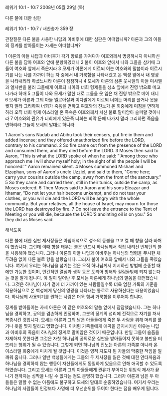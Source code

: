레위기 10:1 - 10:7 
2008년 05월 29일 (목)

다른 불에 대한 심판



레위기 10:1 - 10:7 / 새찬송가 359 장


관찰질문
다른 불을 사용한 나답과 아비후에 대한 심판은 어떠합니까? 
아론과 그의 아들의 징계를 받아들이는 자세는 어떠합니까? 

1 아론의 아들 나답과 아비후가 각기 향로를 가져다가 여호와께서 명령하시지 아니하신 다른 불을 담아 여호와 앞에 분향하였더니 2 불이 여호와 앞에서 나와 그들을 삼키매 그들이 여호와 앞에서 죽은지라 3 모세가 아론에게 이르되 이는 여호와의 말씀이라 이르시기를 나는 나를 가까이 하는 자 중에서 내 거룩함을 나타내겠고 온 백성 앞에서 내 영광을 나타내리라 하셨느니라 아론이 잠잠하니 4 모세가 아론의 삼촌 웃시엘의 아들 미사엘과 엘사반을 불러 그들에게 이르되 나아와 너희 형제들을 성소 앞에서 진영 밖으로 메고 나가라 하매 5 그들이 나와 모세가 말한 대로 그들을 옷 입은 채 진영 밖으로 메어 내니 6 모세가 아론과 그의 아들 엘르아살과 이다말에게 이르되 너희는 머리를 풀거나 옷을 찢지 말라 그리하여 너희가 죽음을 면하고 여호와의 진노가 온 회중에게 미침을 면하게 하라 오직 너희 형제 이스라엘 온 족속은 여호와께서 치신 불로 말미암아 슬퍼할 것이니라 7 여호와의 관유가 너희에게 있은즉 너희는 회막 문에 나가지 말라 그리하면 죽음을 면하리라 그들이 모세의 말대로 하니라  

1 Aaron's sons Nadab and Abihu took their censers, put fire in them and added incense; and they offered unauthorized fire before the LORD, contrary to his command. 2 So fire came out from the presence of the LORD and consumed them, and they died before the LORD. 3 Moses then said to Aaron, "This is what the LORD spoke of when he said: "'Among those who approach me I will show myself holy; in the sight of all the people I will be honored.'" Aaron remained silent. 4 Moses summoned Mishael and Elzaphan, sons of Aaron's uncle Uzziel, and said to them, "Come here; carry your cousins outside the camp, away from the front of the sanctuary." 5 So they came and carried them, still in their tunics, outside the camp, as Moses ordered. 6 Then Moses said to Aaron and his sons Eleazar and Ithamar, "Do not let your hair become unkempt, and do not tear your clothes, or you will die and the LORD will be angry with the whole community. But your relatives, all the house of Israel, may mourn for those the LORD has destroyed by fire. 7 Do not leave the entrance to the Tent of Meeting or you will die, because the LORD'S anointing oil is on you." So they did as Moses said.

해석도움





다른 불에 대한 심판  제사장들은 아침저녁으로 성소의 등불을 끄고 켤 때 향을 살라 바쳐야 했습니다. 그런데 이때 향을 태우는 불은 반드시 하나님께서 직접 내리신 번제단의 불을 사용해야 했습니다. 그러나 아론의 아들 나답과 아비후는 하나님의 명령을 무시한 채 두려움 없이 다른 불로 향을 살랐습니다. 그러자 불이 여호와 앞에서 나와 그들을 죽였습니다. 여기서 우리는 하나님을 섬기는 것은 오직 하나님께서 지시하신 방법에 순종할 때에만 가능한 것이며, 인간적인 열심과 생각 등은 도리어 방해와 걸림돌밖에 되지 않는다는 것을 알게 됩니다. 이 일이 일어난 후 모세는 아론에게 하나님의 말씀을 대언했습니다. 그것은 하나님이 자기 곁에 더 가까이 있는 사람들일수록 더욱 엄한 거룩의 기준을 적용하심으로 온 백성에게 당신의 영광을 나타내는 통로로 사용하신다는 내용이었습니다. 하나님께 사용되기를 원하는 사람은 더욱 힘써 거룩함을 이루어야 합니다.  

징계를 받아들이는 자세  아론은 이 같은 여호와의 말씀 앞에서 잠잠했습니다. 그는 하나님을 경외하고, 공의를 겸손하게 인정하며, 그분의 징계의 섭리에 전적으로 자기를 쳐서 복종시킨 것입니다. 모세는 아론과 그의 남은 아들들에게 죽은 두 사람을 위해 머리를 풀거나 옷을 찢지 말라고 명했습니다. 이처럼 가족들에게 애곡을 금지시키신 이유는 나답과 아비후의 죽음이 하나님의 징계로 말미암은 것이기 때문입니다. 만일 그들이 슬픔을 자제하지 못한다면 그것은 자칫 하나님의 공의로운 심판을 받아들이지 못하고 불만을 터뜨리는 행위가 될 수 있습니다. 그렇게 되면 하나님의 진노는 아론의 가족뿐 아니라 온 이스라엘 회중에게 미치게 될 것입니다. 이것은 영적 지도자 된 자들의 막중한 책임을 일깨워 줍니다. 그러나 일반 백성들에게는 그들의 두 제사장을 잃은 것에 대한 안타까움과 하나님을 경외하지 않는 행동이 자신들에게도 동일하게 있음으로 인해 애곡할 수 있도록 하였습니다. 그리고 모세는 아론과 그의 아들들에게 관유가 부어지는 위임식 제사가 끝나기 전까지는 성막을 나갈 수 없다는 점도 분명히 했습니다. 그러자 아론과 남은 두 아들들은 말할 수 없는 아픔에도 불구하고 모세의 말대로 순종하였습니다. 여기서 우리는 하나님의 사람들이 인정보다 사명에 더 우선순위를 두어야 한다는 점을 배우게 됩니다.